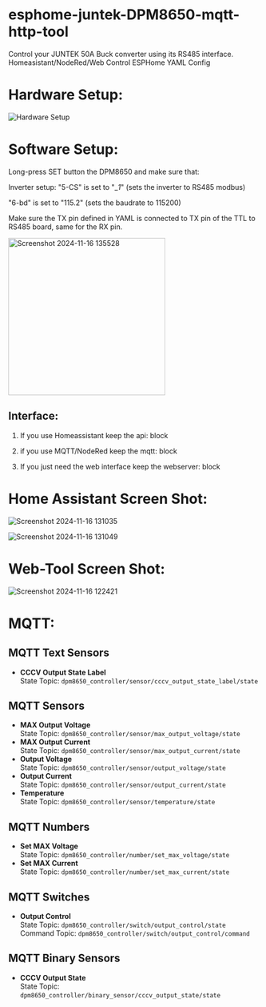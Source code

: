 # esphome-juntek-DPM8650-mqtt-http-tool
 Control your JUNTEK 50A Buck converter using its RS485 interface. Homeasistant/NodeRed/Web Control  ESPHome YAML Config

# Hardware Setup:

![Hardware Setup](https://github.com/user-attachments/assets/4ec21d7a-58c2-4e0e-ba94-ae161a18d58e)


# Software Setup:
Long-press SET button the DPM8650 and make sure that:

Inverter setup:
"5-CS" is set to "__1_"  (sets the inverter to RS485 modbus)

"6-bd" is set to "115.2"  (sets the baudrate to 115200)

Make sure the TX pin defined in YAML is connected to TX pin of the TTL to RS485 board, same for the RX pin. 

<img width="314" alt="Screenshot 2024-11-16 135528" src="https://github.com/user-attachments/assets/d9023c15-6558-4439-a2d4-f81ea47c9c6a">

## Interface: 
1) If you use Homeassistant keep the api: block


2) if you use MQTT/NodeRed keep the mqtt: block


3)  If you just need the web interface keep the webserver: block


# Home Assistant Screen Shot:

![Screenshot 2024-11-16 131035](https://github.com/user-attachments/assets/b4653e18-b158-4e96-b338-9c1baadd233c)

![Screenshot 2024-11-16 131049](https://github.com/user-attachments/assets/e3875b73-5015-4242-b751-a7b257a10a61)




# Web-Tool Screen Shot:

![Screenshot 2024-11-16 122421](https://github.com/user-attachments/assets/ed2d3045-e1a3-45d1-9db0-80c54820f2ea)


# MQTT:

## MQTT Text Sensors
- **CCCV Output State Label**  
  State Topic: `dpm8650_controller/sensor/cccv_output_state_label/state`

## MQTT Sensors
- **MAX Output Voltage**  
  State Topic: `dpm8650_controller/sensor/max_output_voltage/state`
- **MAX Output Current**  
  State Topic: `dpm8650_controller/sensor/max_output_current/state`
- **Output Voltage**  
  State Topic: `dpm8650_controller/sensor/output_voltage/state`
- **Output Current**  
  State Topic: `dpm8650_controller/sensor/output_current/state`
- **Temperature**  
  State Topic: `dpm8650_controller/sensor/temperature/state`

## MQTT Numbers
- **Set MAX Voltage**  
  State Topic: `dpm8650_controller/number/set_max_voltage/state`
- **Set MAX Current**  
  State Topic: `dpm8650_controller/number/set_max_current/state`

## MQTT Switches
- **Output Control**  
  State Topic: `dpm8650_controller/switch/output_control/state`  
  Command Topic: `dpm8650_controller/switch/output_control/command`

## MQTT Binary Sensors
- **CCCV Output State**  
  State Topic: `dpm8650_controller/binary_sensor/cccv_output_state/state`
